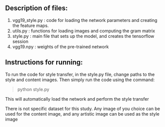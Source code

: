 ## Description of files:
1. vgg19_style.py : code for loading the network parameters and creating the feature maps.
2. utils.py : functions for loading images and computing the gram matrix 
3. style.py : main file that sets up the model, and creates the tensorflow session
4. vgg19.npy :  weights of the pre-trained network

## Instructions for running:

To run the code for style transfer, in the style.py file, change paths to the style and content images. Then simply run the code using the command:

> python style.py

This will automatically load the network and perform the style transfer

There is not specific dataset for this study. Any image of you choice can be used for the content image, and any artistic image can be used as the style image